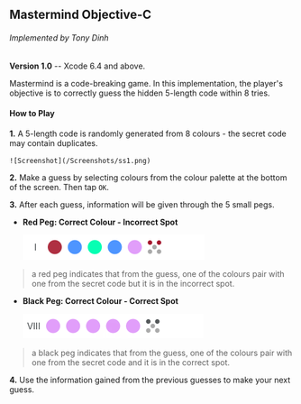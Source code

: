 

## Mastermind Objective-C
###### Implemented by Tony Dinh
**Version 1.0** -- Xcode 6.4 and above.

Mastermind is a code-breaking game. In this implementation, the player's objective is to correctly guess the hidden 5-length code within 8 tries.

#### How to Play
**1.** A 5-length code is randomly generated from 8 colours - the secret code may contain duplicates.
    
    
    ![Screenshot](/Screenshots/ss1.png)

**2.** Make a guess by selecting colours from the colour palette at the bottom of the screen. Then tap `OK`.

**3.** After each guess, information will be given through the 5 small pegs.

  * **Red Peg: Correct Colour - Incorrect Spot**  
     
    ![Screenshot](/Screenshots/ss3.png)

> a red peg indicates that from the guess, one of the colours pair with one from the secret code 
> but it is in the incorrect spot.

  * **Black Peg: Correct Colour - Correct Spot**

      ![Screenshot](/Screenshots/ss4.png)

> a black peg indicates that from the guess, one of the colours pair with one from the secret code 
> and it is in the correct spot.

**4.** Use the information gained from the previous guesses to make your next guess.
